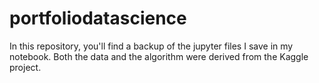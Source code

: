 # portfoliodatascience
In this repository, you'll find a backup of the jupyter files I save in my notebook. Both the data and the algorithm were derived from the Kaggle project.
